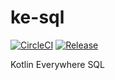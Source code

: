 # ke-sql

[![CircleCI](https://circleci.com/gh/kotlin-everywhere/ke-sql.svg?style=svg)](https://circleci.com/gh/kotlin-everywhere/ke-sql)
[![Release](https://jitpack.io/v/kotlin-everywhere/ke-sql.svg)](https://jitpack.io/#kotlin-everywhere/ke-sql)

Kotlin Everywhere SQL
